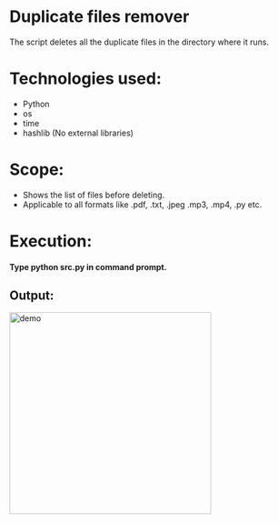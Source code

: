# Duplicate files remover
The script deletes all the duplicate files in the directory where it runs.

# Technologies used:
* Python
* os
* time
* hashlib (No external libraries)

# Scope:
* Shows the list of files before deleting.
* Applicable to all formats like .pdf, .txt, .jpeg .mp3, .mp4, .py etc.

# Execution:
#### Type python src.py in command prompt.

## Output:

<img width="355" alt="demo" src="https://user-images.githubusercontent.com/100423588/163228029-42f99aa0-053e-4dd5-9c10-1c4f2fe880d1.png">







